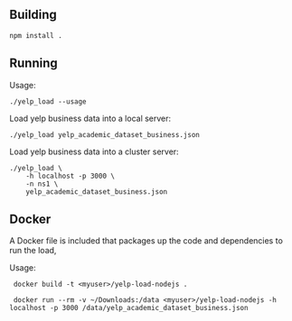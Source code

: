 
Building
----------------------------------------------------------------

    npm install .


Running
----------------------------------------------------------------

Usage:

    ./yelp_load --usage

Load yelp business data into a local server:

    ./yelp_load yelp_academic_dataset_business.json

Load yelp business data into a cluster server:

    ./yelp_load \
        -h localhost -p 3000 \
        -n ns1 \
        yelp_academic_dataset_business.json

Docker
----------------------------------------------------------------
A Docker file is included that packages up the code and dependencies to run the load, 

Usage:

     docker build -t <myuser>/yelp-load-nodejs .

     docker run --rm -v ~/Downloads:/data <myuser>/yelp-load-nodejs -h localhost -p 3000 /data/yelp_academic_dataset_business.json 


